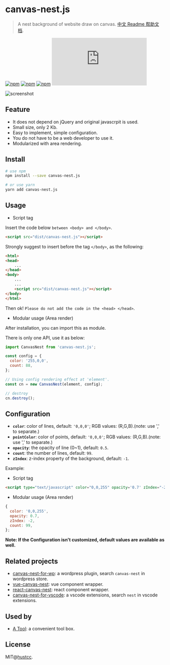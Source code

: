 # canvas-nest.js

> A nest background of website draw on canvas. [中文 Readme 帮助文档](README-zh.md).

[![npm](https://img.shields.io/badge/demo-online-brightgreen.svg)](https://git.hust.cc/canvas-nest.js)
[![npm](https://img.shields.io/npm/v/canvas-nest.js.svg)](https://www.npmjs.com/package/canvas-nest.js)
[![npm](https://img.shields.io/npm/dm/canvas-nest.js.svg)](https://www.npmjs.com/package/canvas-nest.js)
[![gzip](http://img.badgesize.io/https://unpkg.com/canvas-nest.js/dist/canvas-nest.js?compression=gzip)](https://unpkg.com/canvas-nest.js/dist/canvas-nest.js)

![screenshot](/screenshot.png)

## Feature

 - It does not depend on jQuery and original javascrpit is used.
 - Small size, only 2 Kb.
 - Easy to implement, simple configuration.
 - You do not have to be a web developer to use it.
 - Modularized with area rendering.


## Install
```sh
# use npm
npm install --save canvas-nest.js

# or use yarn
yarn add canvas-nest.js
```


## Usage

 - Script tag

Insert the code below `between <body> and </body>`.

```html
<script src="dist/canvas-nest.js"></script>
```

Strongly suggest to insert before the tag `</body>`, as the following:

```html
<html>
<head>
	...
</head>
<body>
	...
	...
	<script src="dist/canvas-nest.js"></script>
</body>
</html>
```

Then ok! `Please do not add the code in the <head> </head>`.


 - Modular usage (Area render)

After installation, you can import this as module.

There is only one API, use it as below:

```js
import CanvasNest from 'canvas-nest.js';

const config = {
  color: '255,0,0',
  count: 88,
};

// Using config rendering effect at 'element'.
const cn = new CanvasNest(element, config);

// destroy
cn.destroy();
```


## Configuration

 - **`color`**: color of lines, default: `'0,0,0'`; RGB values: (R,G,B).(note: use ',' to separate.)
 - **`pointColor`**: color of points, default: `'0,0,0'`; RGB values: (R,G,B).(note: use ',' to separate.)
 - **`opacity`**: the opacity of line (0~1), default: `0.5`.
 - **`count`**: the number of lines, default: `99`.
 - **`zIndex`**: z-index property of the background, default: `-1`.

Example:

 - Script tag

```html
<script type="text/javascript" color="0,0,255" opacity='0.7' zIndex="-2" count="99" src="dist/canvas-nest.js"></script>
```

 - Modular usage (Area render)

```js
{
  color: '0,0,255',
  opacity: 0.7,
  zIndex: -2,
  count: 99,
};
```

**Note: If the Configuration isn't customized, default values are available as well.**


## Related projects

 - [canvas-nest-for-wp](https://github.com/aTool-org/canvas-nest-for-wp): a wordpress plugin, search `canvas-nest` in wordpress store.
 - [vue-canvas-nest](https://github.com/ZYSzys/vue-canvas-nest): vue component wrapper.
 - [react-canvas-nest](https://github.com/flyerH/react-canvas-nest): react component wrapper.
 - [canvas-nest-for-vscode](https://github.com/AShujiao/vscode-nest): a vscode extensions, search `nest` in vscode extensions.

## Used by

 - [A Tool](https://atool.vip): a convenient tool box.



## License

MIT@[hustcc](https://github.com/hustcc).
